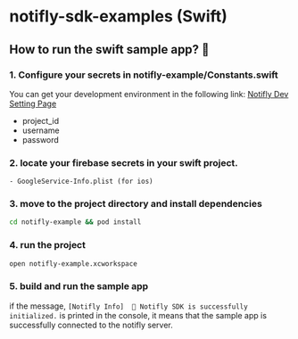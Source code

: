 # notifly-sdk-examples (Swift)

## How to run the swift sample app? 🚀

### 1. Configure your secrets in notifly-example/Constants.swift

You can get your development environment in the following link: [Notifly Dev Setting Page](https://notifly.tech/console/settings?environment=0)

- project_id
- username
- password

### 2. locate your firebase secrets in your swift project.

    - GoogleService-Info.plist (for ios)

### 3. move to the project directory and install dependencies

```bash
cd notifly-example && pod install
```

### 4. run the project

```bash
open notifly-example.xcworkspace
```

### 5. build and run the sample app

if the message, `[Notifly Info]  📡 Notifly SDK is successfully initialized.` is printed in the console, it means that the sample app is successfully connected to the notifly server.
